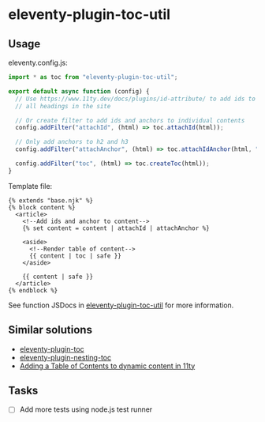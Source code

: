 # eleventy-plugin-toc-util

## Usage

eleventy.config.js:

```javascript
import * as toc from "eleventy-plugin-toc-util";

export default async function (config) {
  // Use https://www.11ty.dev/docs/plugins/id-attribute/ to add ids to
  // all headings in the site

  // Or create filter to add ids and anchors to individual contents
  config.addFilter("attachId", (html) => toc.attachId(html));

  // Only add anchors to h2 and h3
  config.addFilter("attachAnchor", (html) => toc.attachIdAnchor(html, "h2,h3"));

  config.addFilter("toc", (html) => toc.createToc(html));
}
```

Template file:

```nunjucks
{% extends "base.njk" %}
{% block content %}
  <article>
    <!--Add ids and anchor to content-->
    {% set content = content | attachId | attachAnchor %}

    <aside>
      <!--Render table of content-->
      {{ content | toc | safe }}
    </aside>

    {{ content | safe }}
  </article>
{% endblock %}
```

See function JSDocs in [eleventy-plugin-toc-util](https://github.com/carlbernal/eleventy-plugin-toc-util/blob/main/toc-util.js) for more information.

## Similar solutions

- [eleventy-plugin-toc](https://github.com/jdsteinbach/eleventy-plugin-toc)
- [eleventy-plugin-nesting-toc](https://github.com/JordanShurmer/eleventy-plugin-nesting-toc)
- [Adding a Table of Contents to dynamic content in 11ty](https://stevenwoodson.com/blog/adding-a-table-of-contents-to-dynamic-content-in-11ty/)

## Tasks

- [ ] Add more tests using node.js test runner
